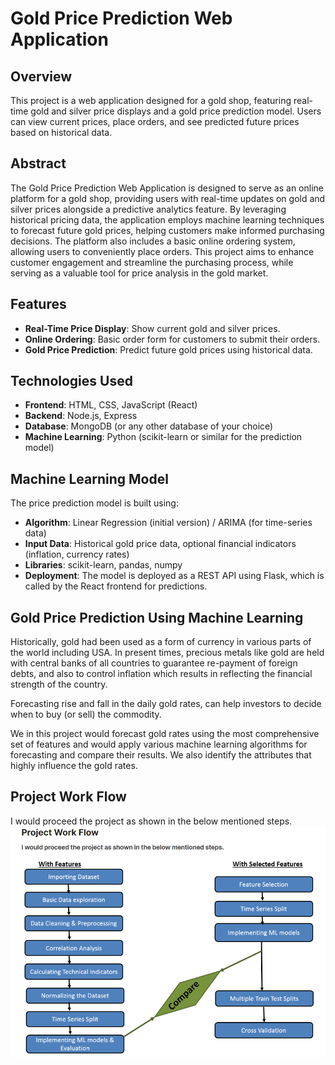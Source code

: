 # Gold Price Prediction Web Application

## Overview
This project is a web application designed for a gold shop, featuring real-time gold and silver price displays and a gold price prediction model. Users can view current prices, place orders, and see predicted future prices based on historical data.

## Abstract

The Gold Price Prediction Web Application is designed to serve as an online platform for a gold shop, providing users with real-time updates on gold and silver prices alongside a predictive analytics feature. By leveraging historical pricing data, the application employs machine learning techniques to forecast future gold prices, helping customers make informed purchasing decisions. The platform also includes a basic online ordering system, allowing users to conveniently place orders. This project aims to enhance customer engagement and streamline the purchasing process, while serving as a valuable tool for price analysis in the gold market.


## Features
- **Real-Time Price Display**: Show current gold and silver prices.
- **Online Ordering**: Basic order form for customers to submit their orders.
- **Gold Price Prediction**: Predict future gold prices using historical data.

## Technologies Used
- **Frontend**: HTML, CSS, JavaScript (React)
- **Backend**: Node.js, Express
- **Database**: MongoDB (or any other database of your choice)
- **Machine Learning**: Python (scikit-learn or similar for the prediction model)

## Machine Learning Model
The price prediction model is built using:
- **Algorithm**: Linear Regression (initial version) / ARIMA (for time-series data)
- **Input Data**: Historical gold price data, optional financial indicators (inflation, currency rates)
- **Libraries**: scikit-learn, pandas, numpy
- **Deployment**: The model is deployed as a REST API using Flask, which is called by the React frontend for predictions.

## Gold Price Prediction Using Machine Learning
Historically, gold had been used as a form of currency in various parts of the world including USA. In present times, precious metals like gold are held with central banks of all countries to guarantee re-payment of foreign debts, and also to control inflation which results in reflecting the financial strength of the country.

Forecasting rise and fall in the daily gold rates, can help investors to decide when to buy (or sell) the commodity.

We in this project would forecast gold rates using the most comprehensive set of features and would apply various machine learning algorithms for forecasting and compare their results. We also identify the attributes that highly influence the gold rates.

## Project Work Flow
I would proceed the project as shown in the below mentioned steps.
![Alt text](https://github.com/Dashcloud-ML/Gold_Price_Pred/blob/main/Screenshot%202024-09-26%20233228.png)



